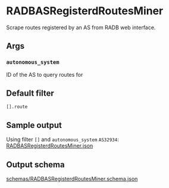 # RADBASRegisterdRoutesMiner

Scrape routes registered by an AS from RADB web interface.

## Args

### `autonomous_system`

ID of the AS to query routes for

## Default filter

`[].route`

## Sample output

Using filter `[]` and `autonomous_system` `AS32934`: [RADBASRegisterdRoutesMiner.json](RADBASRegisterdRoutesMiner.json)

## Output schema

[schemas/RADBASRegisterdRoutesMiner.schema.json](schemas/RADBASRegisterdRoutesMiner.schema.json)

